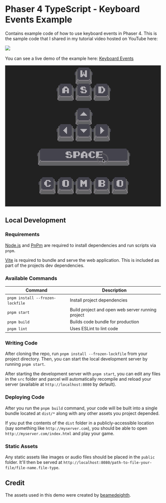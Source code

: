 # Phaser 4 TypeScript - Keyboard Events Example

Contains example code of how to use keyboard events in Phaser 4. This is the sample code that I shared in my tutorial video hosted on YouTube here:

[<img src="https://i.ytimg.com/vi/rUuO1TojQl8/hqdefault.jpg">](https://youtu.be/rUuO1TojQl8 "Phaser 4 Keyboard Input Made Easy (Beginner’s Tutorial)")

You can see a live demo of the example here: <a href="https://devshareacademy.github.io/phaser-4-typescript-games-and-examples/examples/rc5/keyboard-events/index.html" target="_blank">Keyboard Events</a>

![Keyboard events demo in Phaser 4](./docs/example.gif?raw=true)

## Local Development

### Requirements

<a href="https://nodejs.org" target="_blank">Node.js</a> and <a href="https://pnpm.io/" target="_blank">PnPm</a> are required to install dependencies and run scripts via `pnpm`.

<a href="https://vitejs.dev/" target="_blank">Vite</a> is required to bundle and serve the web application. This is included as part of the projects dev dependencies.

### Available Commands

| Command | Description |
|---------|-------------|
| `pnpm install --frozen-lockfile` | Install project dependencies |
| `pnpm start` | Build project and open web server running project |
| `pnpm build` | Builds code bundle for production |
| `pnpm lint` | Uses ESLint to lint code |

### Writing Code

After cloning the repo, run `pnpm install --frozen-lockfile` from your project directory. Then, you can start the local development
server by running `pnpm start`.

After starting the development server with `pnpm start`, you can edit any files in the `src` folder
and parcel will automatically recompile and reload your server (available at `http://localhost:8080`
by default).

### Deploying Code

After you run the `pnpm build` command, your code will be built into a single bundle located at
`dist/*` along with any other assets you project depended.

If you put the contents of the `dist` folder in a publicly-accessible location (say something like `http://myserver.com`),
you should be able to open `http://myserver.com/index.html` and play your game.

### Static Assets

Any static assets like images or audio files should be placed in the `public` folder. It'll then be served at `http://localhost:8080/path-to-file-your-file/file-name.file-type`.

## Credit

The assets used in this demo were created by <a href="https://beamedeighth.itch.io/simplekeys-animated-pixel-keyboard-keys" target="_blank">beamedeighth</a>.
